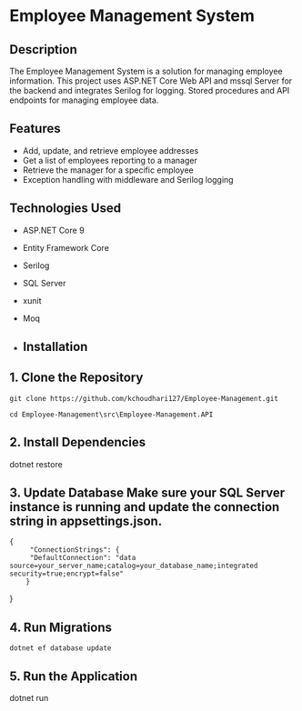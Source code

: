 # Employee Management System

## Description
The Employee Management System is a solution for managing employee information. This project uses ASP.NET Core Web API and mssql Server for the backend and integrates Serilog for logging.
Stored procedures and API endpoints for managing employee data.

## Features
- Add, update, and retrieve employee addresses
- Get a list of employees reporting to a manager
- Retrieve the manager for a specific employee
- Exception handling with middleware and Serilog logging

## Technologies Used
- ASP.NET Core 9
- Entity Framework Core
- Serilog
- SQL Server
- xunit
- Moq

- ## Installation

## 1. **Clone the Repository**
   
    git clone https://github.com/kchoudhari127/Employee-Management.git
	
    cd Employee-Management\src\Employee-Management.API

## 2. Install Dependencies
   dotnet restore
  
## 3. Update Database Make sure your SQL Server instance is running and update the connection string in appsettings.json.

    {
         "ConnectionStrings": {
         "DefaultConnection": "data source=your_server_name;catalog=your_database_name;integrated security=true;encrypt=false"
        }
   }

## 4. Run Migrations

    dotnet ef database update
   
## 5. Run the Application

   dotnet run
